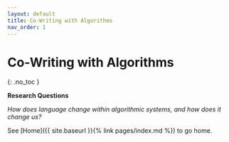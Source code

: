 ```yaml
---
layout: default
title: Co-Writing with Algorithms
nav_order: 1
---
```


# Co-Writing with Algorithms
{: .no_toc }

**Research Questions**


_How does language change within algorithmic systems, and how does it change us?_

See [Home]({{ site.baseurl }}{% link pages/index.md %}) to go home.